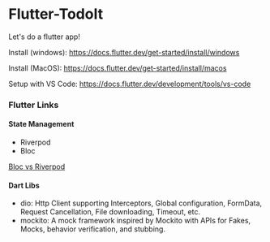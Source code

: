 # Flutter-TodoIt
Let's do a flutter app!

Install (windows): https://docs.flutter.dev/get-started/install/windows

Install (MacOS): https://docs.flutter.dev/get-started/install/macos

Setup with VS Code: https://docs.flutter.dev/development/tools/vs-code


### Flutter Links

#### State Management
- Riverpod
- Bloc

[Bloc vs Riverpod](https://mobileappcircular.com/bloc-vs-riverpod-making-the-right-choice-for-your-flutter-app-5feb4486ac4)

#### Dart Libs
- dio: Http Client supporting Interceptors, Global configuration, FormData, Request Cancellation, File downloading, Timeout, etc.
- mockito: A mock framework inspired by Mockito with APIs for Fakes, Mocks, behavior verification, and stubbing.
